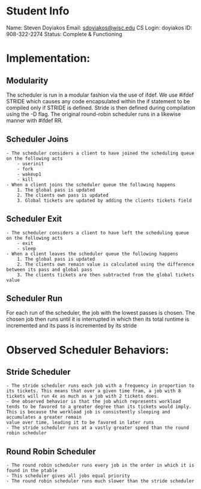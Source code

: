 # Student Info
Name: Steven Doyiakos
Email: sdoyiakos@wisc.edu
CS Login: doyiakos
ID: 908-322-2274
Status: Complete & Functioning


# Implementation: 

## Modularity
The scheduler is run in a modular fashion via the use of ifdef. We use #ifdef STRIDE which causes
any code encapsulated within the if statement to be compiled only if STRIDE is defined. Stride is then
defined during compilation using the -D flag. The original round-robin scheduler runs in a likewise manner
with #ifdef RR.

## Scheduler Joins
	- The scheduler considers a client to have joined the scheduling queue on the following acts
		- userinit
		- fork
		- wakeup1
		- kill
	- When a client joins the scheduler queue the following happens
		1. The global pass is updated
		2. The clients own pass is updated
		3. Global tickets are updated by adding the clients tickets field

## Scheduler Exit
	- The scheduler considers a client to have left the scheduling queue on the following acts
		- exit
		- sleep
	- When a client leaves the scheduler queue the following happens
		1. The global pass is updated
		2. The clients own remain value is calculated using the difference between its pass and global pass
		3. The clients tickets are then subtracted from the global tickets value

## Scheduler Run
For each run of the scheduler, the job with the lowest passes is chosen. The chosen job then runs until it is interrupted in which then its total runtime is incremented and its pass is incremented by its stride
	
# Observed Scheduler Behaviors:

## Stride Scheduler
	- The stride scheduler runs each job with a frequency in proportion to its tickets. This means that over a given time fram, a job with 8 tickets will run 4x as much as a job with 2 tickets does.
	- One observed behavior is that the job which represents workload tends to be favored to a greater degree than its tickets would imply. This is because the workload job is consistently sleeping and accumulates a greater remain
	value over time, leading it to be favored in later runs
	- The stride scheduler runs at a vastly greater speed than the round robin scheduler

## Round Robin Scheduler
	- The round robin scheduler runs every job in the order in which it is found in the ptable 
	- This scheduler gives all jobs equal priority
	- The round robin scheduler runs much slower than the stride scheduler

